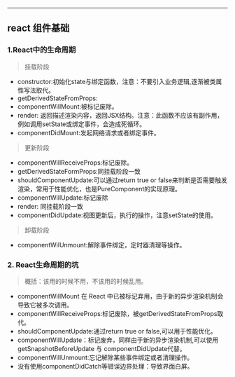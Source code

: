 ----
react 组件基础
----

### 1.React中的生命周期

> 挂载阶段
* constructor:初始化state与绑定函数，注意：不要引入业务逻辑,逐渐被类属性写法取代。
* getDerivedStateFromProps:
* componentWillMount:被标记废除。
* render: 返回描述渲染内容，返回JSX结构。注意：此函数不应该有副作用，例如调用setState或绑定事件，会造成死循环。
* componentDidMount:发起网络请求或者绑定事件。

> 更新阶段
* componentWillReceiveProps:标记废除。
* getDerivedStateFormProps:同挂载阶段一致
* shouldComponentUpdate:可以通过return true or false来判断是否需要触发渲染，常用于性能优化，也是PureComponent的实现原理。
* componentWillUpdate:标记废除
* render: 同挂载阶段一致
* componentDidUpdate:视图更新后，执行的操作，注意setState的使用。
> 卸载阶段
* componentWilUnmount:解除事件绑定，定时器清理等操作。


### 2. React生命周期的坑
> 概括：该用的时候不用，不该用的时候乱用。
* componentWillMount 在 React 中已被标记弃用，由于新的异步渲染机制会导致它被多次调用。
* componentWillReceiveProps:标记废除，被getDerivedStateFromProps取代。
* shouldComponentUpdate:通过return true or false,可以用于性能优化。
* componentWillUpdate：标记废弃，同样由于新的异步渲染机制,可以使用getSnapshotBeforeUpdate 与 componentDidUpdate代替。
* componentWillUnmount:忘记解除某些事件绑定或者清理操作。
* 没有使用componentDidCatch等错误边界处理：导致界面白屏。